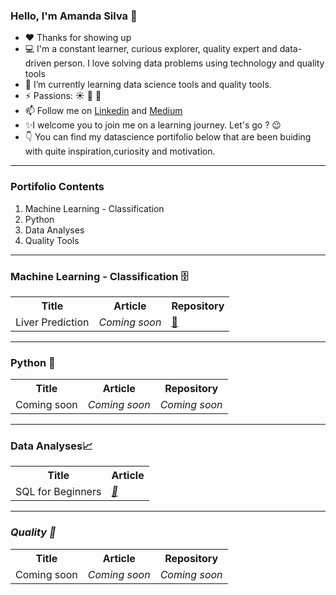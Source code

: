### Hello, I'm Amanda Silva 👋

- :heart: Thanks for showing up
- :computer: I'm a constant learner, curious explorer, quality expert and data-driven person. I love solving data problems using technology and quality tools
- 🌱 I’m currently learning data science tools and quality tools.
- ⚡ Passions: :sunny: :leaves: :apple:
- 📫 Follow me on <a href="https://www.linkedin.com/in/amanda-rnds/">Linkedin</a> and <a href="https://medium.com/@amanda.rnds18">Medium</a>
- :sparkles:I welcome you to join me on a learning journey. Let's go ? :wink:
- :point_down: You can find my datascience portifolio below that are been buiding with quite inspiration,curiosity and motivation. 

<hr size="2" color="blue" width="100%">

### Portifolio Contents
1. Machine Learning - Classification 
2. Python
3. Data Analyses
4. Quality Tools
<hr size="2" color="blue" width="100%">

### Machine Learning - Classification 🗄️
<table>
  <tr>
    <th> Title </th>
    <th> Article</th>
    <th>Repository</th>
  </tr>
  <tr>
    <td>Liver Prediction</td>
    <td><em>Coming soon<em></td>
    <td> <a href="https://github.com/amandarnds/Predict-Liver-Disease">🔗 </a></td>
  </tr>
</table>

<hr size="2" color="blue" width="100%">

### Python :snake:
<table>
  <tr>
    <th> Title </th>
    <th> Article</th>
    <th>Repository</th>
  </tr>
  <tr>
    <td>Coming soon</td>
    <td><em>Coming soon<em></td>
    <td><em>Coming soon<em></td>
  </tr>
</table>

<hr size="2" color="blue" width="100%">

### Data Analyses:chart_with_upwards_trend:
 <table>
  <tr>
    <th> Title </th>
    <th> Article</th>
  </tr>
  <tr>
    <td>SQL for Beginners</td>
    <td><em><a href="https://medium.com/@amanda.rnds18/sql-for-beginners-1f6345c8a52d">🔗 </a></td><em>
  </tr>
</table>

<hr size="2" color="blue" width="100%">

### Quality :mag_right:
 <table>
  <tr>
    <th> Title </th>
    <th> Article</th>
    <th>Repository</th>
  </tr>
  <tr>
    <td>Coming soon</td>
    <td><em>Coming soon<em></td>
    <td><em>Coming soon<em></td>
  </tr>
</table>
<!--



- 🔭 I’m currently working on ...
- 🌱 I’m currently learning ...
- 👯 I’m looking to collaborate on ...
- 🤔 I’m looking for help with ...
- 💬 Ask me about ...
- 📫 How to reach me: ...
- 😄 Pronouns: ...
- ⚡ Fun fact: ...
-->
